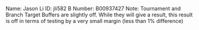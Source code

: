 Name: Jason Li
ID: jli582
B Number: B00937427
Note:
Tournament and Branch Target Buffers are slightly off. While they will give a result, this result is off in terms of testing by a very small margin (less than 1% difference)
